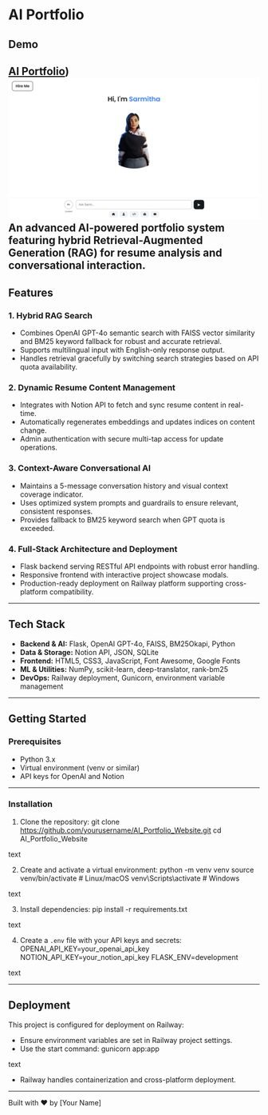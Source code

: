 # AI Portfolio
## Demo  
[AI Portfolio](https://aiportfoliowebsite-production.up.railway.app/))
![AI Portfolio Screenshot](https://github.com/sarmi2325/AI_Portfolio_Website/raw/main/Screenshot/Screenshot.png)
An advanced AI-powered portfolio system featuring hybrid Retrieval-Augmented Generation (RAG) for resume analysis and conversational interaction.
---
## Features

### 1. Hybrid RAG Search
- Combines OpenAI GPT-4o semantic search with FAISS vector similarity and BM25 keyword fallback for robust and accurate retrieval.
- Supports multilingual input with English-only response output.
- Handles retrieval gracefully by switching search strategies based on API quota availability.

### 2. Dynamic Resume Content Management
- Integrates with Notion API to fetch and sync resume content in real-time.
- Automatically regenerates embeddings and updates indices on content change.
- Admin authentication with secure multi-tap access for update operations.

### 3. Context-Aware Conversational AI
- Maintains a 5-message conversation history and visual context coverage indicator.
- Uses optimized system prompts and guardrails to ensure relevant, consistent responses.
- Provides fallback to BM25 keyword search when GPT quota is exceeded.

### 4. Full-Stack Architecture and Deployment
- Flask backend serving RESTful API endpoints with robust error handling.
- Responsive frontend with interactive project showcase modals.
- Production-ready deployment on Railway platform supporting cross-platform compatibility.
---
## Tech Stack

- **Backend & AI:** Flask, OpenAI GPT-4o, FAISS, BM25Okapi, Python
- **Data & Storage:** Notion API, JSON, SQLite
- **Frontend:** HTML5, CSS3, JavaScript, Font Awesome, Google Fonts
- **ML & Utilities:** NumPy, scikit-learn, deep-translator, rank-bm25
- **DevOps:** Railway deployment, Gunicorn, environment variable management
---
## Getting Started

### Prerequisites

- Python 3.x
- Virtual environment (venv or similar)
- API keys for OpenAI and Notion
---
### Installation

1. Clone the repository:
git clone https://github.com/yourusername/AI_Portfolio_Website.git
cd AI_Portfolio_Website

text

2. Create and activate a virtual environment:
python -m venv venv
source venv/bin/activate # Linux/macOS
venv\Scripts\activate # Windows

text

3. Install dependencies:
pip install -r requirements.txt

text

4. Create a `.env` file with your API keys and secrets:
OPENAI_API_KEY=your_openai_api_key
NOTION_API_KEY=your_notion_api_key
FLASK_ENV=development

text

---
## Deployment

This project is configured for deployment on Railway:

- Ensure environment variables are set in Railway project settings.
- Use the start command:
gunicorn app:app

text
- Railway handles containerization and cross-platform deployment.



---

Built with ❤️ by [Your Name]
